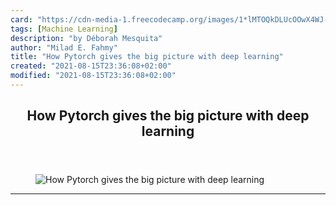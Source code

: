 ```yaml
---
card: "https://cdn-media-1.freecodecamp.org/images/1*lMTOQkDLUcOOwX4WJ-7tFw.jpeg"
tags: [Machine Learning]
description: "by Déborah Mesquita"
author: "Milad E. Fahmy"
title: "How Pytorch gives the big picture with deep learning"
created: "2021-08-15T23:36:08+02:00"
modified: "2021-08-15T23:36:08+02:00"
---
```

<div class="site-wrapper">
<main id="site-main" class="site-main outer">
<div class="inner">
<article class="post-full post tag-machine-learning tag-deep-learning tag-data-science tag-artificial-intelligence tag-tech ">
<header class="post-full-header">
<h1 class="post-full-title">How Pytorch gives the big picture with deep learning</h1>
</header>
<figure class="post-full-image">
<picture>
<source media="(max-width: 700px)" sizes="1px" srcset="data:image/gif;base64,R0lGODlhAQABAIAAAAAAAP///yH5BAEAAAAALAAAAAABAAEAAAIBRAA7 1w">
<source media="(min-width: 701px)" sizes="(max-width: 800px) 400px,
(max-width: 1170px) 700px,
1400px" srcset="https://cdn-media-1.freecodecamp.org/images/1*lMTOQkDLUcOOwX4WJ-7tFw.jpeg 300w,
https://cdn-media-1.freecodecamp.org/images/1*lMTOQkDLUcOOwX4WJ-7tFw.jpeg 600w,
https://cdn-media-1.freecodecamp.org/images/1*lMTOQkDLUcOOwX4WJ-7tFw.jpeg 1000w,
https://cdn-media-1.freecodecamp.org/images/1*lMTOQkDLUcOOwX4WJ-7tFw.jpeg 2000w">
<img onerror="this.style.display='none'" src="https://cdn-media-1.freecodecamp.org/images/1*lMTOQkDLUcOOwX4WJ-7tFw.jpeg" alt="How Pytorch gives the big picture with deep learning">
</picture>
</figure>
<section class="post-full-content">
<div class="post-content medium-migrated-article">
</div>
<hr>
</section>
</article>
</div>
</main>
</div>
<!-- Google Tag Manager (noscript) -->
<!-- End Google Tag Manager (noscript) -->
